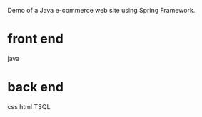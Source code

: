 Demo of a Java e-commerce web site using Spring Framework.
# front end 
java
# back end
css
html
TSQL
